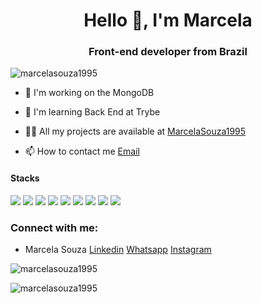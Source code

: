 <h1 align = "center"> Hello 👋, I'm Marcela </h1>
<h3 align = "center"> Front-end developer from Brazil </h3>

<p align = "left"> <img src = "https://komarev.com/ghpvc/?username=marcelasouza1995&label=Profile%20views&color=0e75b6&style=flat" alt = "marcelasouza1995" /> </p>


- 🔭 I'm working on the MongoDB

- 🌱 I'm learning Back End at Trybe

- 👨‍💻 All my projects are available at [MarcelaSouza1995](https://marcelasouza1995.github.io/)

- 📫 How to contact me [Email](marcela9908@gmail.com) 

#### Stacks

<img src="https://img.shields.io/badge/-HTML-orange?logo=HTML5" /> <img src="https://img.shields.io/badge/-CSS-informational?logo=CSS3" /> <img src="https://img.shields.io/badge/-Javascript-yellow?logo=Javascript" /> <img src="https://img.shields.io/badge/-React-blue?logo=React" /> <img src="https://img.shields.io/badge/-Redux-blueviolet?logo=Redux" /> <img src="http://img.shields.io/badge/-MySQL-white?logo=mysql" /> <img src="http://img.shields.io/badge/-MongoDB-grey?logo=mongodb" /> <img src="http://img.shields.io/badge/-Node.Js-green?logo=node.js" /> <img src="https://img.shields.io/badge/-Python-blue?logo=python" />

<h3 align = "left">Connect with me: </h3> 

- Marcela Souza [Linkedin](https://www.linkedin.com/in/marcela-souza-834696153/)
[Whatsapp](https://api.whatsapp.com/send?phone=5531997804875&text=Marcela%20Souza)
[Instagram](https://www.instagram.com/maarceelasoouza/)




<p> <img align = "left" src = "https://github-readme-stats.vercel.app/api/top-langs?username=marcelasouza1995&show_icons=true&locale=en&layout=compact" alt = "marcelasouza1995" /> </p>
<tr>
 
 <br />

<p> <img align = "center" src = "https://github-readme-stats.vercel.app/api?username=marcelasouza1995&show_icons=true&locale=en" alt = "marcelasouza1995" /> </p>

<tr>



